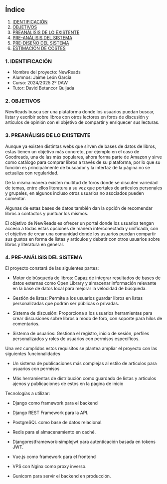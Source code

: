 ## Índice

1. [IDENTIFICACIÓN](#id1)
2. [OBJETIVOS](#id2)
3. [PREANÁLISIS DE LO EXISTENTE](#id3)
4. [PRE-ANÁLISIS DEL SISTEMA](#id4)
5. [PRE-DISEÑO DEL SISTEMA](#id5)
6. [ESTIMACIÓN DE COSTES](#id6)



### 1. IDENTIFICACIÓN <a name="id1"></a>


+ Nombre del proyecto: NewReads
+ Alumnos: Jaime León García
+ Curso: 2024/2025 2º DAW
+ Tutor: David Betancor Quijada

### 2. OBJETIVOS <a name="id2"></a>

NewReads busca ser una plataforma donde los usuarios puedan buscar, listar y escribir sobre libros con otros lectores en foros de discusión y artículos de opinión con el objetivo de compartir y enriquecer sus lecturas.

### 3. PREANÁLISIS DE LO EXISTENTE <a name="id3"></a>

Aunque ya existen distintas webs que sirven de bases de datos de libros, estas tienen un objetivo más concreto, por ejemplo en el caso de Goodreads, una de las más populares, ahora forma parte de Amazon y sirve como catálogo para comprar libros a través de su plataforma, por lo que su función es principalmente de buscador y la interfaz de la página no se actualiza con regularidad.

De la misma manera existen multitud de foros donde se discuten variedad de temas, entre ellos literatura a su vez que portales de artículos personales y grupales, en algunos incluso otros usuarios no asociados pueden comentar.

Algunas de estas bases de datos también dan la opción de recomendar libros a contactos y puntuar los mismos.

El objetivo de NewReads es ofrecer un portal donde los usuarios tengan acceso a todas estas opciones de manera interconectada y unificada, con el objetivo de crear una comunidad donde los usuarios puedan compartir sus gustos en forma de listas y artículos y debatir con otros usuarios sobre libros y literatura en general.

### 4. PRE-ANÁLISIS DEL SISTEMA <a name="id4"></a>

El proyecto constará de las siguientes partes:  

- Motor de búsqueda de libros: Capaz de integrar resultados de bases de datos externas como Open Library y almacenar información relevante en la base de datos local para mejorar la velocidad de búsqueda.

- Gestión de listas: Permite a los usuarios guardar libros en listas personalizadas que podrán ser públicas o privadas.

- Sistema de discusión: Proporciona a los usuarios herramientas para crear discusiones sobre libros a modo de foro, con soporte para hilos de comentarios.

- Sistema de usuarios: Gestiona el registro, inicio de sesión, perfiles personalizados y roles de usuarios con permisos específicos.

Una vez cumplidos estos requisitos se plantea ampliar el proyecto con las siguientes funcionalidades

- Un sistema de publicaciones más complejas al estilo de artículos para usuarios con permisos

- Más herramientas de distribución como guardado de listas y artículos ajenos y publicaciones de estos en la página de inicio

Tecnologías a utilizar:

- Django como framework para el backend

- Django REST Framework para la API.

- PostgreSQL como base de datos relacional.

- Redis para el almacenamiento en caché.

- Djangorestframework-simplejwt para autenticación basada en tokens JWT.

- Vue.js como framework para el frontend

- VPS con Nginx como proxy inverso.

- Gunicorn para servir el backend en producción.

